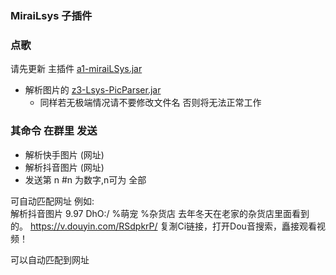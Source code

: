 ### MiraiLsys 子插件

### 点歌

请先更新 主插件 [a1-miraiLSys.jar ](https://github.com/Kloping/MiraiLsys/releases/download/0.1.2/a1-miraiLSys.jar)

- 解析图片的 [z3-Lsys-PicParser.jar ](https://github.com/Kloping/MiraiLsys/releases/download/0.1.2/z3-Lsys-PicParser.jar)
    - 同样若无极端情况请不要修改文件名 否则将无法正常工作

### 其命令 在群里 发送

- 解析快手图片 (网址)
- 解析抖音图片 (网址)
- 发送第 n #n 为数字,n可为 全部

可自动匹配网址 例如:<br>
解析抖音图片 9.97 DhO:/ %萌宠 %杂货店 去年冬天在老家的杂货店里面看到的。  https://v.douyin.com/RSdpkrP/ 复淛Ci链接，打开Dou音搜索，矗接观看视频！

可以自动匹配到网址